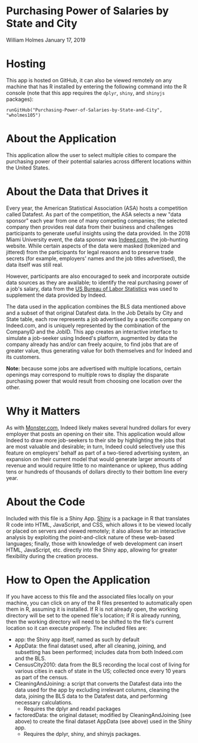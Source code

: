 Purchasing Power of Salaries by State and City
================
William Holmes
January 17, 2019

Hosting
=======

This app is hosted on GitHub, it can also be viewed remotely on any machine that has R installed by entering the following command into the R console (note that this app requires the `dplyr`, `shiny`, and `shinyjs` packages):

``` eval
runGitHub("Purchasing-Power-of-Salaries-by-State-and-City", "wholmes105")
```

About the Application
=====================

This application allow the user to select multiple cities to compare the purchasing power of their potential salaries across different locations within the United States.

About the Data that Drives it
=============================

Every year, the American Statistical Association (ASA) hosts a competition called Datafest. As part of the competition, the ASA selects a new "data sponsor" each year from one of many competing companies; the selected company then provides real data from their business and challenges participants to generate useful insights using the data provided. In the 2018 Miami University event, the data sponsor was [Indeed.com](https://Indeed.com), the job-hunting website. While certain aspects of the data were masked (tokenized and jittered) from the participants for legal reasons and to preserve trade secrets (for example, employers' names and the job titles advertised), the data itself was still real.

However, participants are also encouraged to seek and incorporate outside data sources as they are available; to identify the real purchasing power of a job's salary, data from the [US Bureau of Labor Statistics](https://bls.gov) was used to supplement the data provided by Indeed.

The data used in the application combines the BLS data mentioned above and a subset of that original Datafest data. In the Job Details by City and State table, each row represents a job advertised by a specific company on Indeed.com, and is uniquely represented by the combination of the CompanyID and the JobID. This app creates an interactive interface to simulate a job-seeker using Indeed's platform, augmented by data the company already has and/or can freely acquire, to find jobs that are of greater value, thus generating value for both themselves and for Indeed and its customers.

**Note:** because some jobs are advertised with multiple locations, certain openings may correspond to multiple rows to display the disparate purchasing power that would result from choosing one location over the other.

Why it Matters
==============

As with [Monster.com](https://www.monster.com/), Indeed likely makes several hundred dollars for every employer that posts an opening on their site. This application would allow Indeed to draw more job-seekers to their site by highlighting the jobs that are most valuable and desirable; in turn, Indeed could selectively use this feature on employers' behalf as part of a two-tiered advertising system, an expansion on their current model that would generate larger amounts of revenue and would require little to no maintenance or upkeep, thus adding tens or hundreds of thousands of dollars directly to their bottom line every year.

About the Code
==============

Included with this file is a Shiny App. [Shiny](http://shiny.rstudio.com/) is a package in R that translates R code into HTML, JavaScript, and CSS, which allows it to be viewed locally or placed on servers and viewed remotely; it also allows for an interactive analysis by exploiting the point-and-click nature of these web-based languages; finally, those with knowledge of web development can insert HTML, JavaScript, etc. directly into the Shiny app, allowing for greater flexibility during the creation process.

How to Open the Application
===========================

If you have access to this file and the associated files locally on your machine, you can click on any of the R files presented to automatically open them in R, assuming it is installed. If R is not already open, the working directory will be set to the opened file's location; if R is already running, then the working directory will need to be shifted to the file's current location so it can execute properly. The included files are:

-   app: the Shiny app itself, named as such by default
-   AppData: the final dataset used, after all cleaning, joining, and subsetting has been performed; includes data from both Indeed.com and the BLS.
-   CensusCity2010: data from the BLS recording the local cost of living for various cities in each of state in the US; collected once every 10 years as part of the census.
-   CleaningAndJoining: a script that converts the Datafest data into the data used for the app by excluding irrelevant columns, cleaning the data, joining the BLS data to the Datafest data, and performing necessary calculations.
    -   Requires the dplyr and readxl packages
-   factoredData: the original dataset; modified by CleaningAndJoining (see above) to create the final dataset AppData (see above) used in the Shiny app.
    -   Requires the dplyr, shiny, and shinyjs packages.

<br> <br>
